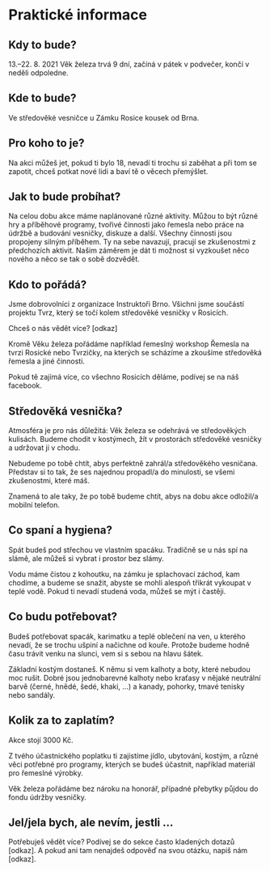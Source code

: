 Praktické informace
===================

Kdy to bude?
------------
13.–22. 8. 2021 Věk železa trvá 9 dní, začíná v pátek v podvečer, končí v neděli odpoledne.

Kde to bude?
------------
Ve středověké vesničce u Zámku Rosice kousek od Brna.

Pro koho to je?
---------------
Na akci můžeš jet, pokud ti bylo 18, nevadí ti trochu si zaběhat a při tom se zapotit, chceš potkat nové lidi a baví tě o věcech přemýšlet.

Jak to bude probíhat?
---------------------
Na celou dobu akce máme naplánované různé aktivity. Můžou to být různé hry a příběhové programy, tvořivé činnosti jako řemesla nebo práce na údržbě a budování vesničky, diskuze a další. Všechny činnosti jsou propojeny silným příběhem. Ty na sebe navazují, pracují se zkušenostmi z předchozích aktivit. Našim záměrem je dát ti možnost si vyzkoušet něco nového a něco se tak o sobě dozvědět.

Kdo to pořádá?
--------------
Jsme dobrovolníci z organizace Instruktoři Brno. Všichni jsme součástí projektu Tvrz, který se točí kolem středověké vesničky v Rosicích.

Chceš o nás vědět více? [odkaz]

Kromě Věku železa pořádáme například řemeslný workshop Řemesla na tvrzi Rosické nebo Tvrzičky, na kterých se scházíme a zkoušíme středověká řemesla a jiné činnosti.

Pokud tě zajímá více, co všechno Rosicích děláme, podívej se na náš facebook.

Středověká vesnička?
--------------------
Atmosféra je pro nás důležitá: Věk železa se odehrává ve středověkých kulisách. Budeme chodit v kostýmech, žít v prostorách středověké vesničky a udržovat ji v chodu.

Nebudeme po tobě chtít, abys perfektně zahrál/a středověkého vesničana. Představ si to tak, že ses najednou propadl/a do minulosti, se všemi zkušenostmi, které máš.

Znamená to ale taky, že po tobě budeme chtít, abys na dobu akce odložil/a mobilní telefon.

Co spaní a hygiena?
-------------------
Spát budeš pod střechou ve vlastním spacáku. Tradičně se u nás spí na slámě, ale můžeš si vybrat i prostor bez slámy.

Vodu máme čistou z kohoutku, na zámku je splachovací záchod, kam chodíme, a budeme se snažit, abyste se mohli alespoň třikrát vykoupat v teplé vodě. Pokud ti nevadí studená voda, můžeš se mýt i častěji.

Co budu potřebovat?
-------------------
Budeš potřebovat spacák, karimatku a teplé oblečení na ven, u kterého nevadí, že se trochu ušpiní a načichne od kouře. Protože budeme hodně času trávit venku na slunci, vem si s sebou na hlavu šátek.

Základní kostým dostaneš. K němu si vem kalhoty a boty, které nebudou moc rušit. Dobré jsou jednobarevné kalhoty nebo kraťasy v nějaké neutrální barvě (černé, hnědé, šedé, khaki, …) a kanady, pohorky, tmavé tenisky nebo sandály.

Kolik za to zaplatím?
---------------------
Akce stojí 3000 Kč.

Z tvého účastnického poplatku ti zajistíme jídlo, ubytování, kostým, a různé věci potřebné pro programy, kterých se budeš účastnit, například materiál pro řemeslné výrobky.

Věk železa pořádáme bez nároku na honorář, případné přebytky půjdou do fondu údržby vesničky.

Jel/jela bych, ale nevím, jestli …
----------------------------------
Potřebuješ vědět více? Podívej se do sekce často kladených dotazů [odkaz]. A pokud ani tam nenajdeš odpověď na svou otázku, napiš nám [odkaz].
